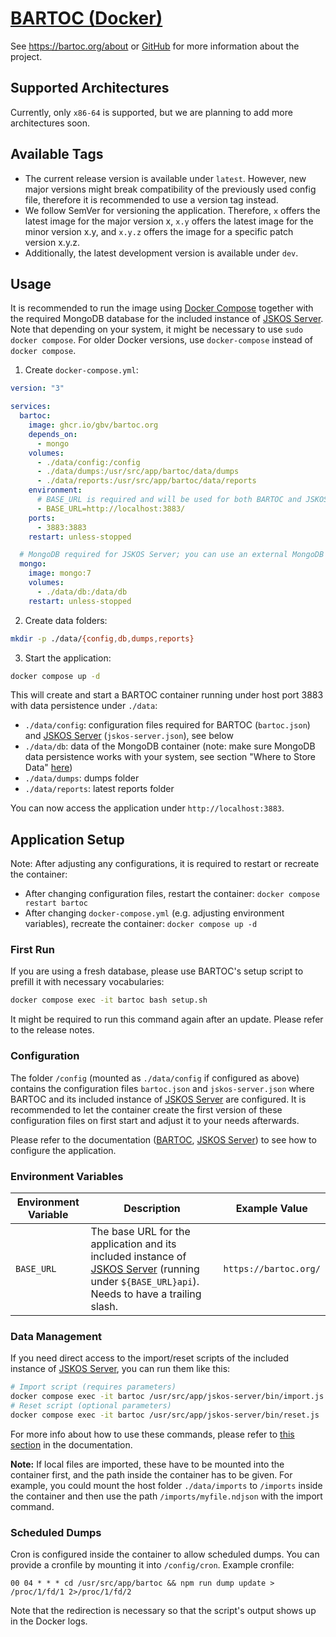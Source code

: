 # [BARTOC (Docker)](https://github.com/gbv/bartoc.org)

See https://bartoc.org/about or [GitHub](https://github.com/gbv/bartoc.org) for more information about the project.

## Supported Architectures
Currently, only `x86-64` is supported, but we are planning to add more architectures soon.

## Available Tags
- The current release version is available under `latest`. However, new major versions might break compatibility of the previously used config file, therefore it is recommended to use a version tag instead.
- We follow SemVer for versioning the application. Therefore, `x` offers the latest image for the major version x, `x.y` offers the latest image for the minor version x.y, and `x.y.z` offers the image for a specific patch version x.y.z.
- Additionally, the latest development version is available under `dev`.

## Usage
It is recommended to run the image using [Docker Compose](https://docs.docker.com/compose/) together with the required MongoDB database for the included instance of [JSKOS Server]. Note that depending on your system, it might be necessary to use `sudo docker compose`. For older Docker versions, use `docker-compose` instead of `docker compose`.

1. Create `docker-compose.yml`:

```yml
version: "3"

services:
  bartoc:
    image: ghcr.io/gbv/bartoc.org
    depends_on:
      - mongo
    volumes:
      - ./data/config:/config
      - ./data/dumps:/usr/src/app/bartoc/data/dumps
      - ./data/reports:/usr/src/app/bartoc/data/reports
    environment:
      # BASE_URL is required and will be used for both BARTOC and JSKOS Server
      - BASE_URL=http://localhost:3883/
    ports:
      - 3883:3883
    restart: unless-stopped

  # MongoDB required for JSKOS Server; you can use an external MongoDB as well (needs to be configured in data/config/jskos-server.json)
  mongo:
    image: mongo:7
    volumes:
      - ./data/db:/data/db
    restart: unless-stopped
```

2. Create data folders:

```bash
mkdir -p ./data/{config,db,dumps,reports}
```

3. Start the application:

```bash
docker compose up -d
```

This will create and start a BARTOC container running under host port 3883 with data persistence under `./data`:

- `./data/config`: configuration files required for BARTOC (`bartoc.json`) and [JSKOS Server] (`jskos-server.json`), see below
- `./data/db`: data of the MongoDB container (note: make sure MongoDB data persistence works with your system, see section "Where to Store Data" [here](https://hub.docker.com/_/mongo))
- `./data/dumps`: dumps folder
- `./data/reports`: latest reports folder

You can now access the application under `http://localhost:3883`.

## Application Setup
Note: After adjusting any configurations, it is required to restart or recreate the container:
- After changing configuration files, restart the container: `docker compose restart bartoc`
- After changing `docker-compose.yml` (e.g. adjusting environment variables), recreate the container: `docker compose up -d`

### First Run
If you are using a fresh database, please use BARTOC's setup script to prefill it with necessary vocabularies:

```sh
docker compose exec -it bartoc bash setup.sh
```

It might be required to run this command again after an update. Please refer to the release notes.

### Configuration
The folder `/config` (mounted as `./data/config` if configured as above) contains the configuration files `bartoc.json` and `jskos-server.json` where BARTOC and its included instance of [JSKOS Server] are configured. It is recommended to let the container create the first version of these configuration files on first start and adjust it to your needs afterwards.

Please refer to the documentation ([BARTOC](https://github.com/gbv/bartoc.org#configuration), [JSKOS Server](https://github.com/gbv/jskos-server#configuration)) to see how to configure the application.

### Environment Variables
| Environment Variable | Description                                                                                   | Example Value       |
|----------------------|-----------------------------------------------------------------------------------------------|---------------------|
| `BASE_URL`           | The base URL for the application and its included instance of [JSKOS Server] (running under `${BASE_URL}api`). Needs to have a trailing slash.                                         | `https://bartoc.org/`          |

### Data Management
If you need direct access to the import/reset scripts of the included instance of [JSKOS Server], you can run them like this:

```sh
# Import script (requires parameters)
docker compose exec -it bartoc /usr/src/app/jskos-server/bin/import.js
# Reset script (optional parameters)
docker compose exec -it bartoc /usr/src/app/jskos-server/bin/reset.js
```

For more info about how to use these commands, please refer to [this section](https://github.com/gbv/jskos-server#data-import) in the documentation.

**Note:** If local files are imported, these have to be mounted into the container first, and the path inside the container has to be given. For example, you could mount the host folder `./data/imports` to `/imports` inside the container and then use the path `/imports/myfile.ndjson` with the import command.

### Scheduled Dumps
Cron is configured inside the container to allow scheduled dumps. You can provide a cronfile by mounting it into `/config/cron`. Example cronfile:

```cron
00 04 * * * cd /usr/src/app/bartoc && npm run dump update > /proc/1/fd/1 2>/proc/1/fd/2
```

Note that the redirection is necessary so that the script's output shows up in the Docker logs.

[JSKOS Server]: https://github.com/gbv/jskos-server
